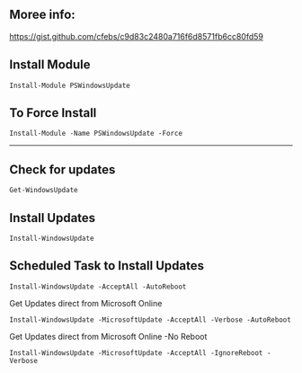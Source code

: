 ## Moree info:

https://gist.github.com/cfebs/c9d83c2480a716f6d8571fb6cc80fd59

## Install Module 

```
Install-Module PSWindowsUpdate

```
## To Force Install 

```
Install-Module -Name PSWindowsUpdate -Force
````

_________


## Check for updates 

````
Get-WindowsUpdate
````

## Install Updates

````
Install-WindowsUpdate
````

## Scheduled Task to Install Updates

````
Install-WindowsUpdate -AcceptAll -AutoReboot
````

Get Updates direct from Microsoft Online 

```
Install-WindowsUpdate -MicrosoftUpdate -AcceptAll -Verbose -AutoReboot
```

Get Updates direct from Microsoft Online  -No Reboot 

```
Install-WindowsUpdate -MicrosoftUpdate -AcceptAll -IgnoreReboot -Verbose
```
